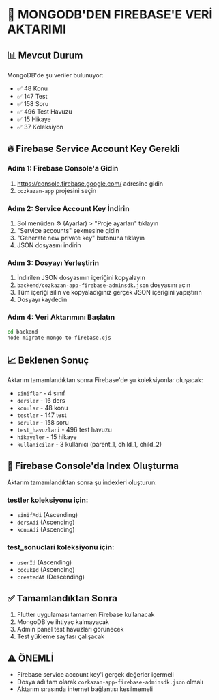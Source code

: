 # 🔄 MONGODB'DEN FIREBASE'E VERİ AKTARIMI

## 📊 Mevcut Durum
MongoDB'de şu veriler bulunuyor:
- ✅ 48 Konu
- ✅ 147 Test  
- ✅ 158 Soru
- ✅ 496 Test Havuzu
- ✅ 15 Hikaye
- ✅ 37 Koleksiyon

## 🔥 Firebase Service Account Key Gerekli

### Adım 1: Firebase Console'a Gidin
1. https://console.firebase.google.com/ adresine gidin
2. `cozkazan-app` projesini seçin

### Adım 2: Service Account Key İndirin
1. Sol menüden ⚙️ (Ayarlar) > "Proje ayarları" tıklayın
2. "Service accounts" sekmesine gidin
3. "Generate new private key" butonuna tıklayın
4. JSON dosyasını indirin

### Adım 3: Dosyayı Yerleştirin
1. İndirilen JSON dosyasının içeriğini kopyalayın
2. `backend/cozkazan-app-firebase-adminsdk.json` dosyasını açın
3. Tüm içeriği silin ve kopyaladığınız gerçek JSON içeriğini yapıştırın
4. Dosyayı kaydedin

### Adım 4: Veri Aktarımını Başlatın
```bash
cd backend
node migrate-mongo-to-firebase.cjs
```

## 📈 Beklenen Sonuç
Aktarım tamamlandıktan sonra Firebase'de şu koleksiyonlar oluşacak:
- `siniflar` - 4 sınıf
- `dersler` - 16 ders
- `konular` - 48 konu
- `testler` - 147 test
- `sorular` - 158 soru
- `test_havuzlari` - 496 test havuzu
- `hikayeler` - 15 hikaye
- `kullanicilar` - 3 kullanıcı (parent_1, child_1, child_2)

## 🔧 Firebase Console'da Index Oluşturma
Aktarım tamamlandıktan sonra şu indexleri oluşturun:

### testler koleksiyonu için:
- `sinifAdi` (Ascending)
- `dersAdi` (Ascending)  
- `konuAdi` (Ascending)

### test_sonuclari koleksiyonu için:
- `userId` (Ascending)
- `cocukId` (Ascending)
- `createdAt` (Descending)

## ✅ Tamamlandıktan Sonra
1. Flutter uygulaması tamamen Firebase kullanacak
2. MongoDB'ye ihtiyaç kalmayacak
3. Admin panel test havuzları görünecek
4. Test yükleme sayfası çalışacak

## ⚠️ ÖNEMLİ
- Firebase service account key'i gerçek değerler içermeli
- Dosya adı tam olarak `cozkazan-app-firebase-adminsdk.json` olmalı
- Aktarım sırasında internet bağlantısı kesilmemeli 